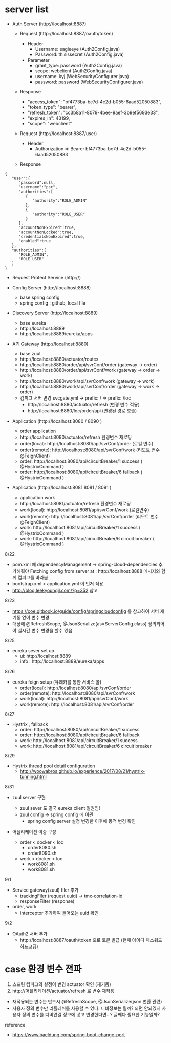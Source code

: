 # server list

- Auth Server (http://localhost:8887)
  - Request (http://localhost:8887/oauth/token)
    - Header
      - Username: eagleeye       (Auth2Config.java)
      - Password: thisissecret   (Auth2Config.java)
    - Parameter
      - grant_type: password  (Auth2Config.java)
      - scope: webclient      (Auth2Config.java)
      - username: kyj         (WebSecurityConfigurer.java)
      - password: password    (WebSecurityConfigurer.java)
  - Response      
    - "access_token": "bf4773ba-bc7d-4c2d-b055-6aad52050883",
    - "token_type": "bearer",
    - "refresh_token": "cc3b8a11-8079-4bee-9aef-3b9ef5693e33",
    - "expires_in": 43199,
    - "scope": "webclient"
    
  - Request (http://localhost:8887/user)
    - Header
      - Authorization => Bearer bf4773ba-bc7d-4c2d-b055-6aad52050883
  - Response 
<pre><code>{ 
   "user":{ 
      "password":null,
      "username":"psc",
      "authorities":[ 
         { 
            "authority":"ROLE_ADMIN"
         },
         { 
            "authority":"ROLE_USER"
         }
      ],
      "accountNonExpired":true,
      "accountNonLocked":true,
      "credentialsNonExpired":true,
      "enabled":true
   },
   "authorities":[ 
      "ROLE_ADMIN",
      "ROLE_USER"
   ]
}</code></pre>  
  - Request Protect Service (http://) 

  
- Config Server (http://localhost:8888)
  - base spring config
  - spring config : github, local file
  
- Discovery Server (http://localhost:8889)
  - base eureka
  - http://localhost:8889
  - http://localhost:8889/eureka/apps

- API Gateway (http://localhost:8880)  
  - base zuul
  - http://localhost:8880/actuator/routes
  - http://localhost:8880/order/api/svrConf/order (gateway -> order)
  - http://localhost:8880/order/api/svrConf/work (gateway -> order -> work)
  - http://localhost:8880/work/api/svrConf/work (gateway -> work)
  - http://localhost:8880/work/api/svrConf/order (gateway -> work -> order)
  - 컴피그 서버 변경 svcgate.yml -> prefix: / => prefix: /loc
    - http://localhost:8880/actuator/refresh (변경 변수 적용)
    - http://localhost:8880/loc/order/api (변경된 경로 호출)
   
- Application (http://localhost:8080 / 8090 )
  - order application
  - http://localhost:8080/actuator/refresh  환경변수 재로딩
  - order(local): http://localhost:8080/api/svrConf/order (로컬 변수)
  - order(remote): http://localhost:8080/api/svrConf/work (리모트 변수 @FeignClient)
  - order: http://localhost:8080/api/circuitBreaker/1 success  ( @HystrixCommand )
  - order: http://localhost:8080/api/circuitBreaker/6 fallback ( @HystrixCommand )
      
- Application (http://localhost:8081 8081 / 8091 )
  - application work     
  - http://localhost:8081/actuator/refresh  환경변수 재로딩  
  - work(local): http://localhost:8081/api/svrConf/work (로컬변수)
  - work(remote): http://localhost:8081/api/svrConf/order (리모트 변수 @FeignClient)
  - work: http://localhost:8081/api/circuitBreaker/1 success ( @HystrixCommand )
  - work: http://localhost:8081/api/circuitBreaker/6 circuit breaker ( @HystrixCommand )
  
8/22
- pom.xml 에 dependencyManagement -> spring-cloud-dependencies 추가해줘야 Fetching config from server at : http://localhost:8888 메시지와 함께 컴피그를 바라봄  
- bootstrap.xml > application.yml 이 먼저 적용
- http://blog.leekyoungil.com/?p=352 참고

8/23 
- https://coe.gitbook.io/guide/config/springcloudconfig 를 참고하여 서버 재기동 없이 변수 변경
- 대상에 @RefreshScope, @JsonSerialize(as=ServerConfig.class) 정의되어야 실시간 변수 변경을 할수 있음

8/25
- eureka sever set up
  - ui: http://localhost:8889
  - info : http://localhost:8889/eureka/apps

8/26
- eureka feign setup (유레카를 통한 서비스 콜)
  - order(local): http://localhost:8080/api/svrConf/order
  - order(remote): http://localhost:8080/api/svrConf/work
  - work(local): http://localhost:8081/api/svrConf/work
  - work(remote): http://localhost:8081/api/svrConf/order
  
8/27
- Hystrix , fallback
  - order: http://localhost:8080/api/circuitBreaker/1 success
  - order: http://localhost:8080/api/circuitBreaker/6 fallback
  - work: http://localhost:8081/api/circuitBreaker/1 success
  - work: http://localhost:8081/api/circuitBreaker/6 circuit breaker  
  
8/29
- Hystrix thread pool detail configuration
  - http://woowabros.github.io/experience/2017/08/21/hystrix-tunning.html  

8/31
- zuul server 구현
  - zuul sever 도 결국 eureka client 일원임!
  - zuul config -> spring config 에 이관
    - spring config server 설정 변경한 이후에 동적 변경 확인

- 어플리케이션 이중 구성
  - order < docker < loc 
    - order8080.sh 
    - order8090.sh   
  - work < docker < loc
    - work8081.sh
    - work8081.sh   

9/1 
- Service gateway(zuul) filer 추가
  - trackingFiler (request uuid) -> tmx-correlation-id
  - responseFilter (response)
- order, work
  - interceptor 추가하여 들어오는 uuid 확인  
  
9/2
- OAuth2 서버 추가
  - http://localhost:8887/oauth/token 으로 토큰 발급 (현재 아이디 패스워드 하드코딩) 
  
# case 환경 변수 전파 
1. 스프링 컴피그의 설정이 변경 actuator 확인 (재기동)
2. http://어플리케이션/actuator/refresh 로 변수 재적용
- 재적용되는 변수는 반드시 @RefreshScope, @JsonSerialize(json 변환 관련)
- 사용자 정의 변수만 리플레쉬를 사용할 수 있다. 디비정보는 될까? 되면 안되겠지 사용자 정의 변수를 디비연결 정보에 넣고 변경한다면...? 글쎄다 필요한 기능일까?




reference
 - https://www.baeldung.com/spring-boot-change-port